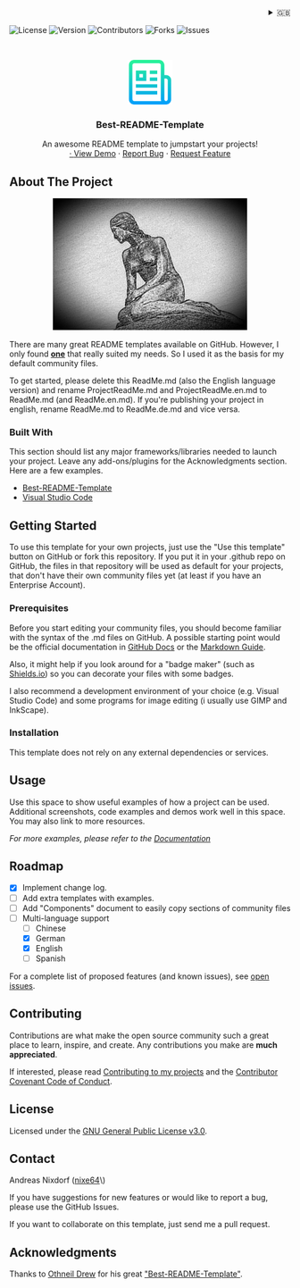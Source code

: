<div align="right">
<details>
<summary>🇬🇧</summary>
    <a href="ReadMe.md">🇩🇪 deutsch</a><br/>
    🇬🇧 english
</details>
</div>

<!--
*** Thanks for checking out the Best-README-Template. If you have a suggestion
*** that would make this better, please fork the repo and create a pull request
*** or simply open an issue with the tag "enhancement".
*** Don't forget to give the project a star!
*** Thanks again! Now go create something AMAZING! :D
-->



<!-- PROJECT SHIELDS -->
<!--
*** I'm using markdown "reference style" links for readability.
*** Reference links are enclosed in brackets [ ] instead of parentheses ( ).
*** See the bottom of this document for the declaration of the reference variables
*** for contributors-url, forks-url, etc. This is an optional, concise syntax you may use.
*** https://www.markdownguide.org/basic-syntax/#reference-style-links
-->
<p>
<img src="https://img.shields.io/github/license/nixe64/.github?label=License&style=plastic" alt="License" />
<img src="https://img.shields.io/github/v/release/nixe64/.github?label=Version&style=plastic" alt="Version" />
<img src="https://img.shields.io/github/contributors-anon/nixe64/.github?label=Contributors&style=plastic" alt="Contributors" />
<img src="https://img.shields.io/github/forks/nixe64/.github?label=Forks&style=plastic" alt="Forks" />
<img src="https://img.shields.io/github/issues-closed/nixe64/.github?label=Issues&style=plastic" alt="Issues" />
 <p>



<!-- PROJECT LOGO -->
<br />
<div align="center">
  <a href="https://github.com/othneildrew/Best-README-Template">
    <img src="images/logo.png" alt="Logo" width="80" height="80">
  </a>

  <h3 align="center">Best-README-Template</h3>

  <p align="center">
    An awesome README template to jumpstart your projects!
    <br />
    <a href="https://github.com/othneildrew/Best-README-Template"><Explore the docs</a>
    ·
    <a href="https://github.com/othneildrew/Best-README-Template">View Demo</a>
    ·
    <a href="https://github.com/othneildrew/Best-README-Template/issues">Report Bug</a>
    ·
    <a href="https://github.com/othneildrew/Best-README-Template/issues">Request Feature</a>
  </p>
</div>

<!-- ABOUT THE PROJECT -->
## About The Project

<p align="center">
<a href="https://example.com"><img src="images/logo.jpg" alt="Projekt-Logo" width="348px"></a>
</p>

There are many great README templates available on GitHub. However, I only found [**one**](https://github.com/othneildrew/Best-README-Template.git) that really suited my needs. So I used it as the basis for my default community files.


To get started, please delete this ReadMe.md (also the English language version) and rename ProjectReadMe.md and ProjectReadMe.en.md to ReadMe.md (and ReadMe.en.md). If you're publishing your project in english, rename ReadMe.md to ReadMe.de.md and vice versa.

### Built With

This section should list any major frameworks/libraries needed to launch your project. Leave any add-ons/plugins for the Acknowledgments section. Here are a few examples.

* [Best-README-Template](https://github.com/othneildrew/Best-README-Template)
* [Visual Studio Code](https://code.visualstudio.com/)

<!-- GETTING STARTED -->
## Getting Started

To use this template for your own projects, just use the "Use this template" button
on GitHub or fork this repository. If you put it in your .github repo
on GitHub, the files in that repository will be used as default for your projects,
that don't have their own community files yet (at least if you have an Enterprise Account).


### Prerequisites

Before you start editing your community files, you should become familiar with the syntax of the
.md files on GitHub. A possible starting point would be the official documentation in [GitHub Docs](https://docs.github.com/en/enterprise-cloud@latest/get-started/writing-on-github/getting-started-with-writing-and-formatting) or the [Markdown Guide](https://www.markdownguide.org/basic-syntax).

Also, it might help if you look around for a "badge maker" (such as
[Shields.io](https://shields.io)) so you can decorate your files with some badges.

I also recommend a development environment of your choice (e.g. Visual Studio Code) and some programs
for image editing (i usually use GIMP and InkScape).

### Installation

This template does not rely on any external dependencies or services.

<!-- USAGE EXAMPLES -->
## Usage

Use this space to show useful examples of how a project can be used. Additional screenshots, code examples and demos work well in this space. You may also link to more resources.

_For more examples, please refer to the [Documentation](https://example.com)_

<!-- ROADMAP -->
## Roadmap

- [x] Implement change log.
- [ ] Add extra templates with examples.
- [ ] Add "Components" document to easily copy sections of community files
- [ ] Multi-language support
     - [ ] Chinese
     - [x] German
     - [x] English
     - [ ] Spanish

For a complete list of proposed features (and known issues), see [open issues](https://github.com/othneildrew/Best-README-Template/issues).

<!-- CONTRIBUTING -->
## Contributing

Contributions are what make the open source community such a great place to learn, inspire, and create. Any contributions you make are **much appreciated**.

If interested, please read [Contributing to my projects](contributing/Contribute.en.md) and the [Contributor Covenant Code of Conduct](contributing/CodeOfConduct.en.md).

<!-- LICENSE -->
## License

Licensed under the [GNU General Public License v3.0](../LICENSE.en.md).

<!-- CONTACT -->
## Contact

Andreas Nixdorf \([nixe64](https://github.com/nixe64/")\)
       
If you have suggestions for new features or would like to report a bug, please use the GitHub Issues.

If you want to collaborate on this template, just send me a pull request.

<!-- ACKNOWLEDGMENTS -->
## Acknowledgments

Thanks to <a href="(https://github.com/othneildrew">Othneil Drew</a> for his great 
["Best-README-Template"](https://github.com/othneildrew/Best-README-Template).
